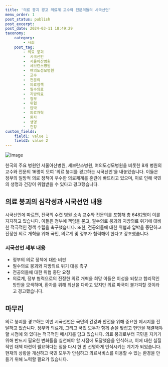 ```yaml
---
title: '의료 붕괴 경고 의료계 교수와 전문의들의 시국선언'
menu_order: 1
post_status: publish
post_excerpt: 
post_date: 2024-03-11 18:49:29
taxonomy:
    category:
        - 사회
    post_tag:
        - 의료 붕괴
        -  시국선언
        -  서울아산병원
        -  세브란스병원
        -  여의도성모병원
        -  교수
        -  전문의
        -  의료정책
        -  필수의료
        -  지방의료
        -  정부
        -  위협
        -  압박
        -  의료개혁
        -  환자
        -  생명
        -  건강
custom_fields:
    field1: value 1
    field2: value 2
---
```


![Image](https://imgnews.pstatic.net/image/437/2024/03/11/0000383183_001_20240311085501708.jpg?type=w647)

한국의 주요 병원인 서울아산병원, 세브란스병원, 여의도성모병원을 비롯한 8개 병원의 교수와 전문의 16명이 모여 '의료 붕괴를 경고하는 시국선언'을 내놓았습니다. 이들은 정부의 일방적 의료 정책이 우수한 의료체계를 혼란에 빠뜨리고 있으며, 이로 인해 국민의 생명과 건강이 위협받을 수 있다고 경고했습니다. 
## 의료 붕괴의 심각성과 시국선언 내용
시국선언에 따르면, 전국의 수련 병원 소속 교수와 전문의를 포함해 총 6482명이 이를 지지하고 있습니다. 이들은 정부에 책임을 묻고, 필수의료 붕괴와 지방의료 위기에 대비한 적극적인 정책 수립을 촉구했습니다. 또한, 전공의들에 대한 위협과 압박을 중단하고 진정한 의료 개혁을 위해 국민, 의료계 및 정부가 협력해야 한다고 강조했습니다.
### 시국선언 세부 내용
- 정부의 의료 정책에 대한 비판
- 필수의료 붕괴와 지방의료 위기 대응 촉구
- 전공의들에 대한 위협 중단 요청
- 의료계, 정부 협력으로의 진정한 의료 개혁을 희망
이들은 이성을 되찾고 합리적인 방안을 모색하며, 환자를 위해 최선을 다하고 있지만 의료 파국이 불가피할 것이라고 경고했습니다.
## 마무리
의료 붕괴를 경고하는 이번 시국선언은 국민의 건강과 안전을 위해 중요한 메시지를 전달하고 있습니다. 정부와 의료계, 그리고 국민 모두가 함께 손을 맞잡고 현안을 해결해야 할 시점에 와 있다는 적극적인 메시지를 담고 있습니다. 의료 붕괴로부터 국민을 지키기 위해 반드시 필요한 변화들을 실천해야 할 시점에 도달했음을 인식하고, 이에 대한 실질적인 대책 마련이 필요하다는 점을 다시 한 번 선명하게 인식시키는 계기가 되었습니다. 현재의 상황을 개선하고 국민 모두가 안심하고 의료서비스를 이용할 수 있는 환경을 만들기 위해 노력할 필요가 있습니다.
